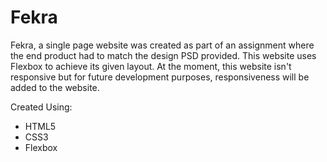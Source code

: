 # Fekra

Fekra, a single page website was created as part of an assignment where the end product had to match the design PSD provided. This website uses Flexbox to achieve its given layout. At the moment, this website isn't responsive but for future development purposes, responsiveness will be added to the website. 


Created Using:
* HTML5
* CSS3
* Flexbox
